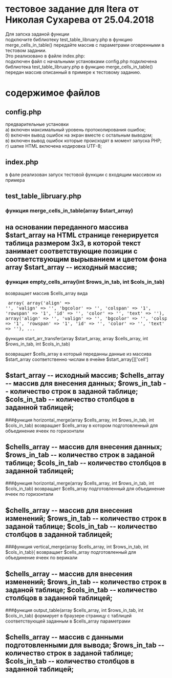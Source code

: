 тестовое задание для Itera от Николая Сухарева от 25.04.2018
================

Для запска заданой функции  
подключите библиотеку test_table_libruary.php в функцию merge_cells_in_table() передайте массив с параметрами оговренными в тестовом задании.  
Это реализовано в файле index.php:  
подключен файл с начальными установками config.php подключена библиотека test_table_libruary.php в функцию merge_cells_in_table() передан массив описанный в примере к тестовому заданию.


содержимое файлов
=======================

config.php
-----------------------

предварительные установки  
а) включен максимальный уровень протоколирования ошибок;  
б) включен вывод ошибок на экран вместе с остальным выводом;  
в) включен вывод ошибок которые происходят в момент запуска PHP;  
г) шапке HTML включена кодировка UTF-8;


index.php
----------------------
в фале реализован запуск тестовой функции с входящим массивом из примера



test_table_libruary.php
----------------------

### функция merge_cells_in_table(array $start_array)

на основании переданного массива $start_array на HTML странице генерируется таблица размером 3х3,
в которой текст занимает соответствующие позиции с соответствующим вырыванием и цветом фона  
array $start_array -- исходный массив;
---

### функция empty_cells_array(int $rows_in_tab, int $cols_in_tab)

возвращает массив $cells_array вида
    <pre>
    array(
      array('align' => '',
            'valign' => '',
            'bgcolor' => '',
            'colspan' => '1',
            'rowspan' => '1',
            'id' => '',
            'color' => '',
            'text' => ''),
      array('align' => '',
            'valign' => '',
            'bgcolor' => '',
            'colspan' => '1',
            'rowspan' => '1',
            'id' => '',
            'color' => '',
            'text' => ''),
    ...
    </pre>



функция start_arr_transfer(array $start_array, array $cells_array, int $rows_in_tab, int $cols_in_tab)

возвращает $cells_array в который переданны данные из массива $start_array соответственно числам в ячейке $start_array[]['cell']

$start_array -- исходный массив;
$chells_array -- массив для внесения данных;
$rows_in_tab --  количество строк в заданой таблице;
$cols_in_tab -- количество столбцов в заданной таблицей;
---


###функция horizontal_merge(array $cells_array, int $rows_in_tab, int $cols_in_tab)
возвращает $cells_array в котором подготовленный для объединение ячеек по горизонтали

$chells_array -- массив для внесения данных;
$rows_in_tab --  количество строк в заданой таблице;
$cols_in_tab -- количество столбцов в заданной таблицей;
---


###функция horizontal_merge(array $cells_array, int $rows_in_tab, int $cols_in_tab)
возвращает $cells_array подготовленный для объединение ячеек по горизонтали

$chells_array -- массив для внесения изменений;
$rows_in_tab --  количество строк в заданой таблице;
$cols_in_tab -- количество столбцов в заданной таблицей;
---


###функция vertical_merge(array $cells_array, int $rows_in_tab, int $cols_in_tab){
возвращает $cells_array подготовленный для объединение ячеек по верикали

$chells_array -- массив для внесения изменений;
$rows_in_tab --  количество строк в заданой таблице;
$cols_in_tab -- количество столбцов в заданной таблицей;
---


###функция output_table(array $cells_array, int $rows_in_tab, int $cols_in_tab)
формирует в браузере страницу с таблицей соответствующей заданным в $cells_array параметрами

$chells_array -- массив с данными подготовленными для вывода;
$rows_in_tab --  количество строк в заданой таблице;
$cols_in_tab -- количество столбцов в заданной таблицей;
---
